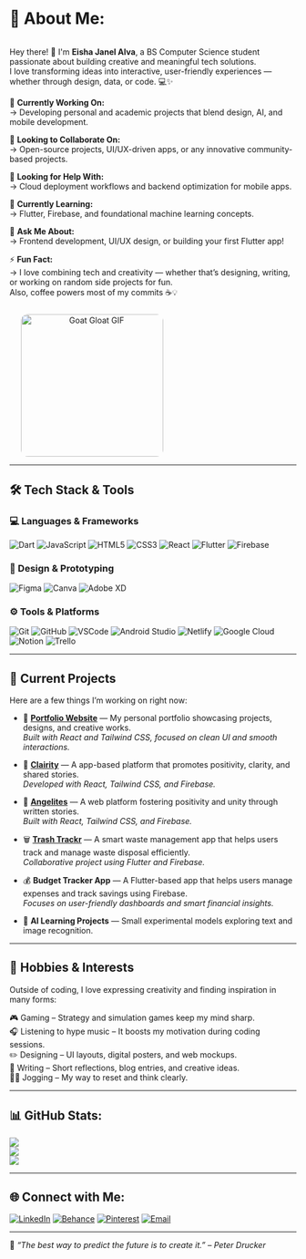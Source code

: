 <!-- 💫 About Me Section -->
<div align="left">

  <h1>💫 About Me:</h1>

  <div style="display: flex; align-items: flex-start; justify-content: space-between; flex-wrap: wrap;">
    <!-- Left Text -->
    <div style="flex: 1; min-width: 300px;">
      <p>Hey there! 👋 I'm <strong>Eisha Janel Alva</strong>, a BS Computer Science student passionate about building creative and meaningful tech solutions.<br>
      I love transforming ideas into interactive, user-friendly experiences — whether through design, data, or code. 💻✨</p>
      <p>🔭 <strong>Currently Working On:</strong><br>
      → Developing personal and academic projects that blend design, AI, and mobile development.</p>
      <p>👯 <strong>Looking to Collaborate On:</strong><br>
      → Open-source projects, UI/UX-driven apps, or any innovative community-based projects.</p>
      <p>🤝 <strong>Looking for Help With:</strong><br>
      → Cloud deployment workflows and backend optimization for mobile apps.</p>
      <p>🌱 <strong>Currently Learning:</strong><br>
      → Flutter, Firebase, and foundational machine learning concepts.</p>
      <p>💬 <strong>Ask Me About:</strong><br>
      → Frontend development, UI/UX design, or building your first Flutter app!</p>
      <p>⚡ <strong>Fun Fact:</strong><br>
      → I love combining tech and creativity — whether that’s designing, writing, or working on random side projects for fun.<br>
      Also, coffee powers most of my commits ☕💡</p>
    </div>
    <div style="flex: 0 0 250px; margin-left: 20px; text-align: center;">
      <img src="https://media.tenor.com/SpW0v1yRwM4AAAAM/goat-gloat.gif" 
           alt="Goat Gloat GIF"
           width="250"
           style="border-radius: 12px; margin-top: 10px;">
    </div>
  </div>
</div>

---

## 🛠️ Tech Stack & Tools

### 💻 Languages & Frameworks  
![Dart](https://img.shields.io/badge/Dart-%230175C2.svg?logo=dart&logoColor=white)
![JavaScript](https://img.shields.io/badge/JavaScript-%23F7DF1E.svg?logo=javascript&logoColor=black)
![HTML5](https://img.shields.io/badge/HTML5-%23E34F26.svg?logo=html5&logoColor=white)
![CSS3](https://img.shields.io/badge/CSS3-%231572B6.svg?logo=css3&logoColor=white)
![React](https://img.shields.io/badge/React-%2361DAFB.svg?logo=react&logoColor=black)
![Flutter](https://img.shields.io/badge/Flutter-%2302569B.svg?logo=flutter&logoColor=white)
![Firebase](https://img.shields.io/badge/Firebase-%23039BE5.svg?logo=firebase&logoColor=white)

### 🎨 Design & Prototyping  
![Figma](https://img.shields.io/badge/Figma-%23F24E1E.svg?logo=figma&logoColor=white)
![Canva](https://img.shields.io/badge/Canva-%2300C4CC.svg?logo=canva&logoColor=white)
![Adobe XD](https://img.shields.io/badge/Adobe%20XD-470137?logo=adobexd&logoColor=white)

### ⚙️ Tools & Platforms  
![Git](https://img.shields.io/badge/Git-%23F05033.svg?logo=git&logoColor=white)
![GitHub](https://img.shields.io/badge/GitHub-%23181717.svg?logo=github&logoColor=white)
![VSCode](https://img.shields.io/badge/VS%20Code-%23007ACC.svg?logo=visual-studio-code&logoColor=white)
![Android Studio](https://img.shields.io/badge/Android%20Studio-%233DDC84.svg?logo=android-studio&logoColor=white)
![Netlify](https://img.shields.io/badge/Netlify-%2300C7B7.svg?logo=netlify&logoColor=white)
![Google Cloud](https://img.shields.io/badge/Google%20Cloud-%234285F4.svg?logo=google-cloud&logoColor=white)
![Notion](https://img.shields.io/badge/Notion-%23000000.svg?logo=notion&logoColor=white)
![Trello](https://img.shields.io/badge/Trello-%23026AA7.svg?logo=trello&logoColor=white)

---


## 🚀 Current Projects
Here are a few things I’m working on right now:

- 🧩 **[Portfolio Website](https://eisho3o.netlify.app/)** — My personal portfolio showcasing projects, designs, and creative works.  
  *Built with React and Tailwind CSS, focused on clean UI and smooth interactions.*

- 🌈 **[Clairity](https://github.com/ronfrancisco24/Clairity)** — A app-based platform that promotes positivity, clarity, and shared stories.  
  *Developed with React, Tailwind CSS, and Firebase.*

- 📰 **[Angelites](https://d3df048b.twrite-blog-3dcma.pages.dev/)** — A web platform fostering positivity and unity through written stories.  
  *Built with React, Tailwind CSS, and Firebase.*

- 🗑️ **[Trash Trackr](https://github.com/Itsmeejoshiee/TrashTrackr/releases/tag/v1.0.0)** — A smart waste management app that helps users track and manage waste disposal efficiently.  
  *Collaborative project using Flutter and Firebase.*

- 💰 **Budget Tracker App** — A Flutter-based app that helps users manage expenses and track savings using Firebase.  
  *Focuses on user-friendly dashboards and smart financial insights.*

- 🧠 **AI Learning Projects** — Small experimental models exploring text and image recognition.  

---

## 🎨 Hobbies & Interests
Outside of coding, I love expressing creativity and finding inspiration in many forms:

🎮 Gaming – Strategy and simulation games keep my mind sharp.  
🎧 Listening to hype music – It boosts my motivation during coding sessions.  
✏️ Designing – UI layouts, digital posters, and web mockups.  
📝 Writing – Short reflections, blog entries, and creative ideas.  
🏃‍♀️ Jogging – My way to reset and think clearly.  

---

## 📊 GitHub Stats:
![](https://github-readme-stats.vercel.app/api?username=EishO3O&theme=dark&hide_border=false&include_all_commits=false&count_private=true)<br/>
![](https://streak-stats.demolab.com?user=EishO3O&theme=dark&hide_border=false)<br/>
![](https://github-readme-stats.vercel.app/api/top-langs/?username=EishO3O&theme=dark&hide_border=false&layout=compact)

---

## 🌐 Connect with Me:
[![LinkedIn](https://img.shields.io/badge/LinkedIn-%230077B5.svg?logo=linkedin&logoColor=white)](https://www.linkedin.com/in/eisha-janel-alva-23b556312/)
[![Behance](https://img.shields.io/badge/Behance-1769ff?logo=behance&logoColor=white)](https://www.behance.net/ahsiealva)
[![Pinterest](https://img.shields.io/badge/Pinterest-%23E60023.svg?logo=Pinterest&logoColor=white)](https://ph.pinterest.com/oO3Ook/)
[![Email](https://img.shields.io/badge/Email-D14836?logo=gmail&logoColor=white)](mailto:eishajanelalva@gmail.com)

---

💬 *“The best way to predict the future is to create it.” – Peter Drucker*
